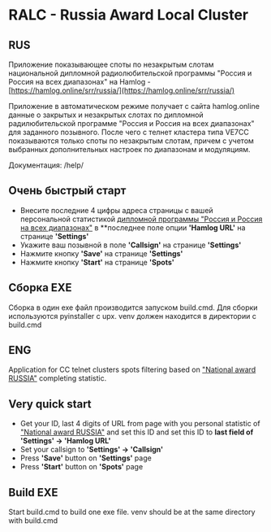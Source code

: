 # RALC - Russia Award Local Cluster
## RUS
Приложение показывающее споты по незакрытым слотам национальной дипломной радиолюбительской программы 
"Россия и Россия на всех диапазонах" на Hamlog - [https://hamlog.online/srr/russia/](https://hamlog.online/srr/russia/)

Приложение в автоматическом режиме получает с сайта hamlog.online данные о закрытых и незакрытых слотах по дипломной 
радилюбительской программе "Россия и Россия на всех диапазонах" для заданного позывного. После чего с телнет кластера 
типа VE7CC показываются только споты по незакрытым слотам, причем с учетом выбранных дополнительных настроек по 
диапазонам и модуляциям.

Документация: /help/

## Очень быстрый старт 
* Внесите последние 4 цифры адреса страницы с вашей персональной статистикой [дипломной программы "Россия и Россия на всех диапазонах"](https://hamlog.online/srr/russia/)
в **последнее поле опции **'Hamlog URL'** на странице **'Settings'**
* Укажите ваш позывной в поле **'Callsign'**  на странице **'Settings'** 
* Нажмите кнопку **'Save'** на странице **'Settings'**
* Нажмите кнопку **'Start'** на странице **'Spots'**

## Сборка EXE
Сборка в один exe файл производится запуском build.cmd. Для сборки используются pyinstaller с upx.
venv должен находится в директории с build.cmd

## ENG
Application for CC telnet clusters spots filtering based on ["National award RUSSIA"](https://hamlog.online/srr/russia/) 
completing statistic.

## Very quick start
* Get your ID, last 4 digits of URL from page with you personal statistic of ["National award RUSSIA"](https://hamlog.online/srr/russia/)
and set this ID and set this ID to **last field of 'Settings' -> 'Hamlog URL'**
* Set your callsign to **'Settings' -> 'Callsign'** 
* Press **'Save'** button on **'Settings'** page
* Press **'Start'** button on **'Spots'** page

## Build EXE
Start build.cmd to build one exe file.
venv should be at the same directory with build.cmd
